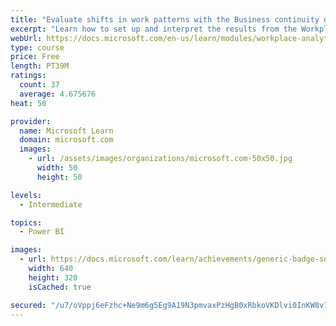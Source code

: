 ```yaml
---
title: "Evaluate shifts in work patterns with the Business continuity dashboard in Microsoft Workplace Analytics"
excerpt: "Learn how to set up and interpret the results from the Workplace Analytics Power BI Business continuity dashboard. Generate insights from the behavioral data to help navigate shifts in employee and team work patterns."
webUrl: https://docs.microsoft.com/en-us/learn/modules/workplace-analytics-business-continuity/
type: course
price: Free
length: PT39M
ratings:
  count: 37
  average: 4.675676
heat: 50

provider:
  name: Microsoft Learn
  domain: microsoft.com
  images:
    - url: /assets/images/organizations/microsoft.com-50x50.jpg
      width: 50
      height: 50

levels:
  - Intermediate

topics:
  - Power BI

images:
  - url: https://docs.microsoft.com/learn/achievements/generic-badge-social.png
    width: 640
    height: 320
    isCached: true

secured: "/u7/oVppj6eFzhc+Ne9m6g5Eg9A19N3pmvaxPzHgB0xRbkoVKDlvi0InKW8v7rIB1ti1EEZEBjgwbNZCc2Jyxnw8xBE55GGCmQXa8WBRh6mG9sGsomdmdJku3hw8z7TGuLZQaysimGe9BcHT8ZqrslDbnXmrmB8MfXFgcLl0T1PHS56UbCbM3t2/KhUcrk3UBzSSTlXCa48cQIjLhfyH2qMDBvjImGe9IJ5tU4EnC3lMCewXTlCkrBas/EaY6++xuuJ/fS51LIWDe3oN9LHJH0kTkd8PXMfdkDOM/t4Igww8zlM8Qe7pDqyZhpW7div5JK6g5FLNqd08fYh0RadDUzeq5uprJuvdLqDbuynsmlqrpt6GgygHQTohAyLpnBHUFudIu0NtmWULchqS2AFCJMfQ92qGYWrMwMIJzrOyd0w=;CvEcaJHJKhQt53lY2Nxpyw=="
---
```


